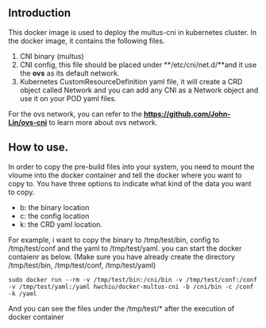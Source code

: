 ## Introduction
This docker image is used to deploy the multus-cni in kubernetes cluster.
In the docker image, it contains the following files.
1. CNI binary (multus)
2. CNI config, this file should be placed under **/etc/cni/net.d/**and it use the **ovs** as its default network.
3. Kubernetes CustomResourceDefinition yaml file, it will create a CRD object called Network and you can add any CNI as a Network object
and use it on your POD yaml files.

For the ovs network, you can refer to the **https://github.com/John-Lin/ovs-cni** to learn more about ovs network.

## How to use.
In order to copy the pre-build files into your system, you need to mount the vloume into the docker container
and tell the docker where you want to copy to.
You have three options to indicate what kind of the data you want to copy.
- b: the binary location
- c: the config location
- k: the CRD yaml location.

For example, i want to copy the binary to /tmp/test/bin, config to /tmp/test/conf and the yaml to /tmp/test/yaml. you can start the docker contaienr as below.
(Make sure you have already create the directory /tmp/test/bin, /tmp/test/conf, /tmp/test/yaml)
```
sudo docker run --rm -v /tmp/test/bin:/cni/bin -v /tmp/test/conf:/conf -v /tmp/test/yaml:/yaml hwchiu/docker-multus-cni -b /cni/bin -c /conf -k /yaml
```
And you can see the files under the /tmp/test/* after the execution of docker container

